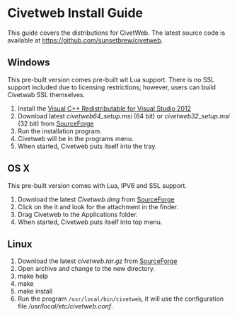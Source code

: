 Civetweb Install Guide
====

This guide covers the distributions for CivetWeb.  The latest source code is available at https://github.com/sunsetbrew/civetweb.

Windows
---

This pre-built version comes pre-built wit Lua support.  There is no SSL support included due to licensing restrictions; however, users can build Civetwab SSL themselves.
 
1. Install the [Visual C++ Redistributable for Visual Studio 2012](http://www.microsoft.com/en-us/download/details.aspx?id=30679)
2. Download latest *civetweb64_setup.msi* (64 bit) or *civetweb32_setup.msi* (32 bit) from [SourceForge](https://sourceforge.net/projects/civetweb/files/)
3. Run the installation program.
4. Civetweb will be in the programs menu.
5. When started, Civetweb puts itself into the tray.

OS X
---

This pre-built version comes with Lua, IPV6 and SSL support.

1. Download the latest *Civetweb.dmg* from [SourceForge](https://sourceforge.net/projects/civetweb/files/)
2. Click on the it and look for the attachment in the finder.
4. Drag Civetweb to the Applications folder.
5. When started, Civetweb puts itself into top menu.

Linux
---

1. Download the latest *civetweb.tar.gz* from [SourceForge](https://sourceforge.net/projects/civetweb/files/)
2. Open archive and change to the new directory.
3. make help
4. make
5. make install
6. Run the program ```/usr/local/bin/civetweb```, it will use the configuration file */usr/local/etc/civetweb.conf*.
